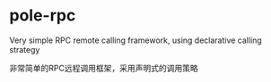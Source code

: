 # pole-rpc

Very simple RPC remote calling framework, using declarative calling strategy

非常简单的RPC远程调用框架，采用声明式的调用策略